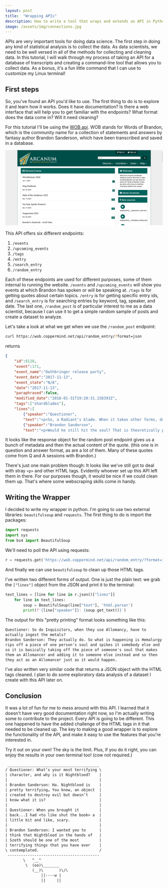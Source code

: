 ```yaml
---
layout: post
title:  "Wrapping APIs"
description: How to write a tool that wraps and extends an API in Python
image: /assets/img/connections.jpg
---
```


<p class="intro"><span class="dropcap">A</span>PIs are very important tools for doing data science. The first step in doing any kind of statistical analysis is to collect the data. As data scientists, we need to be well versed in all of the methods for collecting and cleaning data. In this tutorial, I will walk through my process of taking an API for a database of transcripts and creating a command-line tool that allows you to collect data. As a bonus, it's a fun little command that I can use to customize my Linux terminal!

## First steps

So, you've found an API you'd like to use. The first thing to do is to explore it and learn how it works. Does it have documentation? Is there a web interface that will help you to get familiar with the endpoints? What format does the data come in? Will it need cleaning?

For this tutorial I'll be using the [WOB api](https://wob.coppermind.net/api/). WOB stands for Words of Brandon, which is the community name for a collection of statements and answers by fantasy author Brandon Sanderson, which have been transcribed and saved in a database.

![WOB website](/assets/img/2024-12-19-wrapping-APIs/WOB-screenshot.png)

This API offers six different endpoints:
1. `/events`
2. `/upcoming_events`
3. `/tags`
4. `/entry`
5. `/search_entry`
6. `/random_entry`

Each of these endpoints are used for different purposes, some of them internal to running the website. `/events` and `/upcoming_events` will show you events at which Brandon has spoken or will be speaking at. `/tags` is for getting quotes about certain topics. `/entry` is for getting specific entry ids, and `/search_entry` is for searching entries by keyword, tag, speaker, and date. The last one, `/random_post` is of particular interest to me as a data scientist, because I can use it to get a simple random sample of posts and create a dataset to analyze.

Let's take a look at what we get when we use the `/random_post` endpoint:

```bash
curl https://wob.coppermind.net/api/random_entry/?format=json
```
returns
```json
{
    "id":8128,
    "event":171,
    "event_name":"Oathbringer release party",
    "event_date":"2017-11-13",
    "event_state":"N/A",
    "date":"2017-11-13",
    "paraphrased":false,
    "modified_date":"2018-01-31T19:20:31.158393Z",
    "tags":["shardblades"],
    "lines":[
        {"speaker":"Questioner",
        "text":"<p>So, a Radiant's blade. When it takes other forms, does it take on any different properties? So, like, if Kaladin beat someone with the butt of his Sylspear, would it still do something in regards to the soul?</p>"},
        {"speaker":"Brandon Sanderson",
        "text":"<p>Would he still hit the soul? That is theoretically possible to make happen. It requires a lot of work. That is theoretically possible.</p>"}],"note":""}
```

It looks like the response object for the random post endpoint gives us a bunch of metadata and then the actual content of the quote. (this one is in question and answer format, as are a lot of them. Many of these quotes come from Q and A sessions with Brandon.)

There's just one main problem though: It looks like we've still got to deal with stray `<p>` and other HTML tags. Evidently whoever set up this API left them in there. For our purposes though, it would be nice if we could clean them up. That's where some webscraping skills come in handy.

## Writing the Wrapper

I decided to write my wrapper in python. I'm going to use two external libraries: `beautifulsoup` and `requests`. The first thing to do is import the packages:

```python
import requests
import sys
from bs4 import BeautifulSoup
```

We'll need to poll the API using requests:

```python
r = requests.get('https://wob.coppermind.net/api/random_entry/?format=json')
```

And finally we can use `beautifulsoup` to clean up those HTML tags.

I've written two different forms of output. One is just the plain text: we grab the `["lines"]` object from the JSON and print it to the terminal:

```python
text_lines = [line for line in r.json()["lines"]]
    for line in text_lines:
        soup = BeautifulSoup(line["text"], 'html.parser')
        print(f'{line["speaker"]}: {soup.get_text()}')
```

The output for this "pretty printing" format looks something like this:

```
Questioner: So do Inquisitors, when they use Allomancy, have to actually ingest the metals?
Brandon Sanderson: They actually do. So what is happening is Hemalurgy rips off a piece of one person's soul and spikes it somebody else and so it is basically taking off the piece of someone's soul that makes them an Allomancer and adding it to someone else instead and so then they act as an Allomancer just as it would happen.
```

I've also written very similar code that returns a JSON object with the HTML tags cleaned. I plan to do some exploratory data analysis of a dataset I create with this API later on.

## Conclusion

It was a lot of fun for me to mess around with this API. I learned that it doesn't have very good documentation right now, so I'm actually writing some to contribute to the project. Every API is going to be different. This one happened to have the added challenge of the HTML tags in it that needed to be cleaned up. The key to making a good wrapper is to explore the functionality of the API, and make it easy to use the features that you're interested in.

Try it out on your own! The sky is the limit. Plus, if you do it right, you can enjoy the results in your own terminal too! (cow not required.)

```
 _________________________________________
/ Questioner: What’s your most terrifying \
| character, and why is it Nightblood?    |
|                                         |
| Brandon Sanderson: Ha. Nightblood is    |
| pretty terrifying… You know, an object  |
| created to destroy evil but doesn’t     |
| know what it is?                        |
|                                         |
| Questioner: When you brought it         |
| back...I had <to like shut the book> a  |
| little bit and like, scary.             |
|                                         |
| Brandon Sanderson: I wanted you to      |
| think that Nightblood in the hands of   |
| Szeth should be one of the most         |
| terrifying things that you have ever    |
\ contemplated.                           /
 -----------------------------------------
        \   ^__^
         \  (oo)\_______
            (__)\       )\/\
                ||----w |
                ||     ||
```